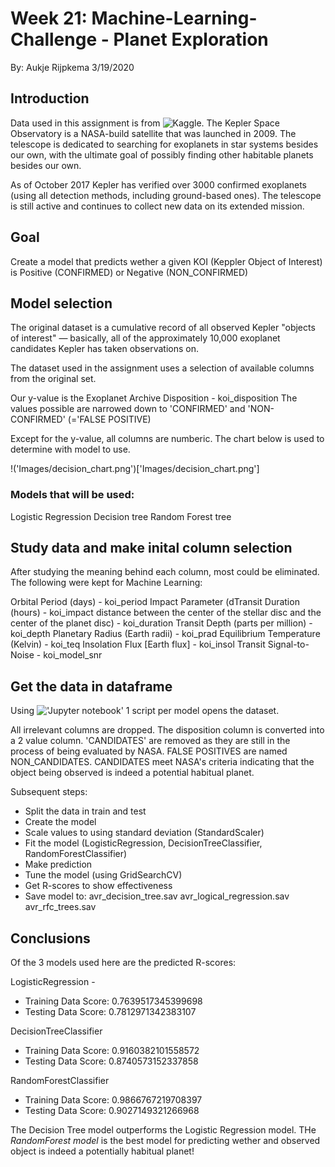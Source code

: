# Week 21: Machine-Learning-Challenge - Planet Exploration
By: Aukje Rijpkema 3/19/2020

## Introduction

Data used in this assignment is from ![Kaggle]('https://www.kaggle.com/nasa/kepler-exoplanet-search-results').
The Kepler Space Observatory is a NASA-build satellite that was launched in 2009. The telescope is dedicated to searching for exoplanets in star systems besides our own, with the ultimate goal of possibly finding other habitable planets besides our own.

As of October 2017 Kepler has verified over 3000 confirmed exoplanets (using all detection methods, including ground-based ones). The telescope is still active and continues to collect new data on its extended mission.

## Goal
Create a model that predicts wether a given KOI (Keppler Object of Interest) is Positive (CONFIRMED) or Negative (NON_CONFIRMED)

## Model selection

The original dataset is a cumulative record of all observed Kepler "objects of interest" — basically, all of the approximately 10,000 exoplanet candidates Kepler has taken observations on.

The dataset used in the assignment uses a selection of available columns from the original set. 

Our y-value is the Exoplanet Archive Disposition - koi_disposition
The values possible are narrowed down to 'CONFIRMED' and 'NON-CONFIRMED' (='FALSE POSITIVE)

Except for the y-value, all columns are numberic. The chart below is used to determine with model to use.

!('Images/decision_chart.png')['Images/decision_chart.png']

### Models that will be used:

Logistic Regression
Decision tree
Random Forest tree

## Study data and make inital column selection

After studying the meaning behind each column, most could be eliminated. The following were kept for Machine Learning:

Orbital Period (days) - koi_period
Impact Parameter (dTransit Duration (hours) - koi_impact
distance between the center of the stellar disc and the center of the planet disc) - koi_duration
Transit Depth (parts per million) - koi_depth
Planetary Radius (Earth radii) - koi_prad
Equilibrium Temperature (Kelvin) - koi_teq
Insolation Flux [Earth flux] - koi_insol
Transit Signal-to-Noise - koi_model_snr

## Get the data in dataframe

Using !['Jupyter notebook']('Machine-Learning-Challenge/Scripts/') 1 script per model opens the dataset.

All irrelevant columns are dropped. The disposition column is converted into a 2 value column. 'CANDIDATES' are removed as they are still in the process of being evaluated by NASA. FALSE POSITIVES are named NON_CANDIDATES. CANDIDATES meet NASA's criteria indicating that the object being observed is indeed a potential habitual planet.

Subsequent steps:
* Split the data in train and test 
* Create the model
* Scale values to using standard deviation (StandardScaler)
* Fit the model (LogisticRegression, DecisionTreeClassifier, RandomForestClassifier)
* Make prediction
* Tune the model (using GridSearchCV)
* Get R-scores to show effectiveness
* Save model to:
avr_decision_tree.sav
avr_logical_regression.sav
avr_rfc_trees.sav

## Conclusions

Of the 3 models used here are the predicted R-scores:

LogisticRegression - 
- Training Data Score: 0.7639517345399698
- Testing Data Score: 0.7812971342383107

DecisionTreeClassifier
- Training Data Score: 0.9160382101558572
- Testing Data Score: 0.8740573152337858

RandomForestClassifier
- Training Data Score: 0.9866767219708397
- Testing Data Score: 0.9027149321266968

The Decision Tree model outperforms the Logistic Regression model.
THe *RandomForest model* is the best model for predicting wether and observed object is indeed a potentially habitual planet!